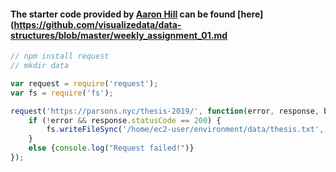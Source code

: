 #### The starter code provided by [Aaron Hill](https://github.com/aaronxhill) can be found [here](https://github.com/visualizedata/data-structures/blob/master/weekly_assignment_01.md

```javascript
// npm install request
// mkdir data

var request = require('request');
var fs = require('fs');

request('https://parsons.nyc/thesis-2019/', function(error, response, body){
    if (!error && response.statusCode == 200) {
        fs.writeFileSync('/home/ec2-user/environment/data/thesis.txt', body);
    }
    else {console.log("Request failed!")}
});
```
